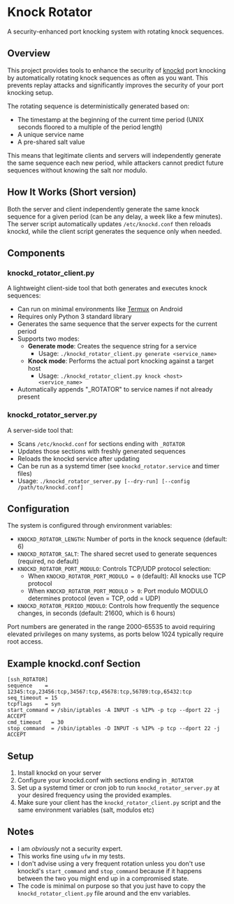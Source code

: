 # Knock Rotator

A security-enhanced port knocking system with rotating knock sequences.

## Overview

This project provides tools to enhance the security of [knockd](https://zeroflux.org/projects/knock) port knocking by automatically rotating knock sequences as often as you want. This prevents replay attacks and significantly improves the security of your port knocking setup.

The rotating sequence is deterministically generated based on:
- The timestamp at the beginning of the current time period (UNIX seconds floored to a multiple of the period length)
- A unique service name
- A pre-shared salt value

This means that legitimate clients and servers will independently generate the same sequence each new period, while attackers cannot predict future sequences without knowing the salt nor modulo.

## How It Works (Short version)

Both the server and client independently generate the same knock sequence for a given period (can be any delay, a week like a few minutes). The server script automatically updates `/etc/knockd.conf` then reloads knockd, while the client script generates the sequence only when needed.

## Components

### knockd_rotator_client.py

A lightweight client-side tool that both generates and executes knock sequences:

- Can run on minimal environments like [Termux](https://termux.dev/) on Android
- Requires only Python 3 standard library
- Generates the same sequence that the server expects for the current period
- Supports two modes:
  - **Generate mode**: Creates the sequence string for a service
    - Usage: `./knockd_rotator_client.py generate <service_name>`
  - **Knock mode**: Performs the actual port knocking against a target host
    - Usage: `./knockd_rotator_client.py knock <host> <service_name>`
- Automatically appends "_ROTATOR" to service names if not already present

### knockd_rotator_server.py

A server-side tool that:

- Scans `/etc/knockd.conf` for sections ending with `_ROTATOR`
- Updates those sections with freshly generated sequences
- Reloads the knockd service after updating
- Can be run as a systemd timer (see `knockd_rotator.service` and timer files)
- Usage: `./knockd_rotator_server.py [--dry-run] [--config /path/to/knockd.conf]`

## Configuration

The system is configured through environment variables:

- `KNOCKD_ROTATOR_LENGTH`: Number of ports in the knock sequence (default: 6)
- `KNOCKD_ROTATOR_SALT`: The shared secret used to generate sequences (required, no default)
- `KNOCKD_ROTATOR_PORT_MODULO`: Controls TCP/UDP protocol selection:
  - When `KNOCKD_ROTATOR_PORT_MODULO = 0` (default): All knocks use TCP protocol
  - When `KNOCKD_ROTATOR_PORT_MODULO > 0`: Port modulo MODULO determines protocol (even = TCP, odd = UDP)
- `KNOCKD_ROTATOR_PERIOD_MODULO`: Controls how frequently the sequence changes, in seconds (default: 21600, which is 6 hours)

Port numbers are generated in the range 2000-65535 to avoid requiring elevated privileges on many systems, as ports below 1024 typically require root access.

## Example knockd.conf Section

```
[ssh_ROTATOR]
sequence    = 12345:tcp,23456:tcp,34567:tcp,45678:tcp,56789:tcp,65432:tcp
seq_timeout = 15
tcpflags    = syn
start_command = /sbin/iptables -A INPUT -s %IP% -p tcp --dport 22 -j ACCEPT
cmd_timeout   = 30
stop_command  = /sbin/iptables -D INPUT -s %IP% -p tcp --dport 22 -j ACCEPT
```

## Setup

1. Install knockd on your server
2. Configure your knockd.conf with sections ending in `_ROTATOR`
3. Set up a systemd timer or cron job to run `knockd_rotator_server.py` at your desired frequency using the provided examples.
4. Make sure your client has the `knockd_rotator_client.py` script and the same environment variables (salt, modulos etc)

## Notes

- I am *obviously* not a security expert.
- This works fine using `ufw` in my tests.
- I don't advise using a very frequent rotation unless you don't use knockd's `start_command` and `stop_command` because if it happens between the two you might end up in a compromised state.
- The code is minimal on purpose so that you just have to copy the `knockd_rotator_client.py` file around and the env variables.
